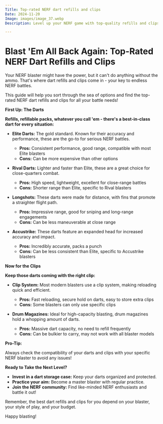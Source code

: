 ```yaml
---
Title: Top-rated NERF dart refills and clips
Date: 2024-11-20
Image: images/image_37.webp
Description: Level up your NERF game with top-quality refills and clips. Shop our rated selection for ultimate performance and hours of fun.  

---
```


# Blast 'Em All Back Again: Top-Rated NERF Dart Refills and Clips

Your NERF blaster might have the power, but it can't do anything without the ammo. That's where dart refills and clips come in - your key to endless NERF battles. 

This guide will help you sort through the sea of options and find the top-rated NERF dart refills and clips for all your battle needs!

**First Up: The Darts**

**Refills, refillable packs, whatever you call 'em - there's a best-in-class dart for every situation:**

* **Elite Darts:** The gold standard. Known for their accuracy and performance, these are the go-to for serious NERF battles.

    * **Pros:** Consistent performance, good range, compatible with most Elite blasters
    * **Cons:** Can be more expensive than other options

* **Rival Darts:** Lighter and faster than Elite, these are a great choice for close-quarters combat.

    * **Pros:** High speed, lightweight, excellent for close-range battles
    * **Cons:** Shorter range than Elite, specific to Rival blasters

* **Longshots:** These darts were made for distance, with fins that promote a straighter flight path.

    * **Pros:** Impressive range, good for sniping and long-range engagements
    * **Cons:** Can be less maneuverable at close range

* **Accustrike:** These darts feature an expanded head for increased accuracy and impact.

    * **Pros:** Incredibly accurate, packs a punch
    * **Cons:** Can be less consistent than Elite, specific to Accustrike blasters

**Now for the Clips**

**Keep those darts coming with the right clip:**

* **Clip System:** Most modern blasters use a clip system, making reloading quick and efficient. 

    * **Pros:** Fast reloading, secure hold on darts, easy to store extra clips
    * **Cons:** Some blasters can only use specific clips

* **Drum Magazines:**  Ideal for high-capacity blasting, drum magazines hold a whopping amount of darts.

    * **Pros:** Massive dart capacity, no need to refill frequently
    * **Cons:** Can be bulkier to carry, may not work with all blaster models

**Pro-Tip:**

Always check the compatibility of your darts and clips with your specific NERF blaster to avoid any issues!

**Ready to Take the Next Level?**

*   **Invest in a dart storage case:** Keep your darts organized and protected.
* **Practice your aim:**  Become a master blaster with regular practice.
* **Join the NERF community:** Find like-minded NERF enthusiasts and battle it out!



Remember, the best dart refills and clips for you depend on your blaster, your style of play, and your budget.  

Happy blasting!
 
